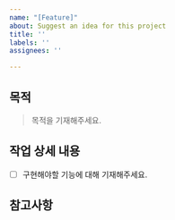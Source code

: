 ```yaml
---
name: "[Feature]"
about: Suggest an idea for this project
title: ''
labels: ''
assignees: ''

---
```


## 목적
> 목적을 기재해주세요.

## 작업 상세 내용
- [ ] 구현해야할 기능에 대해 기재해주세요.

## 참고사항
